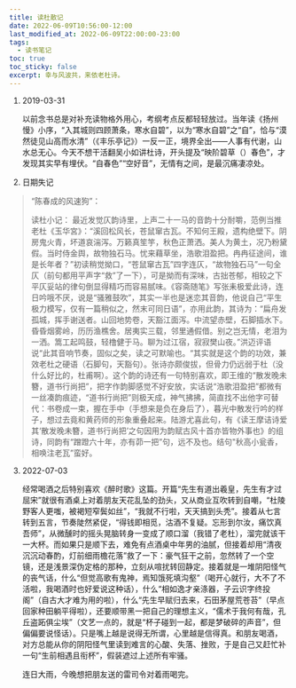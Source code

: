 ```yaml
---
title: 读杜散记
date: 2022-06-09T10:56:00-12:00
last_modified_at: 2022-06-09T22:00:00-23:00
tags:
  - 读书笔记
toc: true
toc_sticky: false
excerpt: 幸与风波共，来依老杜诗。
---
```



1. 2019-03-31
   
   以前念书总是对补充读物格外用心，考纲考点反都轻轻放过。当年读《扬州慢》小序，“入其城则四顾萧条，寒水自碧”，以为“寒水自碧”之“自”，恰与“漠然徒见山高而水清”（《丰乐亭记》）一反一正，境界全出——人事有代谢，山水总无心。今天不想干活翻吴小如讲杜诗，开头提及“映阶碧草（）春色”，才发现其实早有埋伏。“自春色”“空好音”，无情有之间，是最沉痛凄凉处。

2. 日期失记
> “陈春成的风速狗”：
> 
> 读杜小记：
> 最近发觉仄韵诗里，上声二十一马的音韵十分耐嚼，范例当推老杜《玉华宮》：“溪回松风长，苍鼠窜古瓦。不知何王殿，遗构绝壁下。阴房鬼火青，坏道哀湍泻。万籁真笙竽，秋色正萧洒。美人为黄土，况乃粉黛假。当时侍金舆，故物独石马。忧来藉草坐，浩歌泪盈把。冉冉征途间，谁是长年者？”初读稍觉拗口，“苍鼠窜古瓦”四字连仄，“故物独石马”一句全仄（前句都用平声字“救”了一下），可是拗而有深味，古拙苍郁，相较之下平仄妥站的律句倒显得精巧而容易腻味。《容斋随笔》写张耒极爱此诗，连日吟哦不厌，说是“骚雅鼓吹”，其实一半也是迷恋其音韵，他说自己“平生极力模写，仅有一篇稍似之，然末可同日语”，亦用此韵，其诗为：“扁舟发孤城，挥手谢送者。山回地势卷，天豁江面泻。中流望赤壁，石脚插水下。昏昏烟雾岭，历历渔樵舍。居夷实三载，邻里通假借。别之岂无情，老泪为一洒。篙工起鸣鼓，轻橹健于马。聊为过江宿，寂寂樊山夜。”洪迈评语说“此其音响节奏，固似之矣，读之可默喻也。“其实就是这个韵的功效，兼效老杜之硬语（石脚句，天豁句）。张诗亦颇俊拔，但骨力仍远弱于杜（没什么好比的，杜甫啊）。这个韵的诗还有一句特别喜欢，即王维的“散发晚未簪，道书行尚把”，把字作韵脚感觉不好安放，实话说“浩歌泪盈把”都微有一丝凑韵痕迹，“道书行尚把”则极天成，神气拂拂，简直找不出他字可替代：书卷成一束，握在手中（手想来是负在身后了），暮光中散发行吟的样子，想过去竟和黄药师的形象重叠起来。陆游尤喜此句，有《读王摩诘诗爱其‘散发晚未簪，道书行尚把’之句因用为韵赋古风十首亦皆物外事也》的组诗，同韵有“蹭蹬六十年，亦有茆一把”句，远不及也。结句"秋高小瓮香，相唤注老瓦”蛮好。

3. 2022-07-03
   
   经常喝酒之后特别喜欢《醉时歌》这篇。开篇“先生有道出羲皇，先生有才过屈宋”就很有酒桌上对着朋友天花乱坠的劲头，又从商业互吹转到自嘲，“杜陵野客人更嗤，被褐短窄鬓如丝”，“我就不行啦，天天搞到头秃”。接着从七言转到五言，节奏陡然紧促，“得钱即相觅，沽酒不复疑。忘形到尔汝，痛饮真吾师”，从微醺时的摇头晃脑转身一变成了顺口溜（我错了老杜），溜完就该干一大杯。而如果只是顺下去，难免有点酒桌中年男的油腻，但接着却用“清夜沉沉动春酌，灯前细雨檐花落”救了一下：豪气狂干之前，忽然转了一个空镜，还是浅景深伪定格的那种，立刻从喧扰转回静定。接着就是一堆阴阳怪气的丧气话，什么“但觉高歌有鬼神，焉知饿死填沟壑”（喝开心就行，大不了不活啦，我喝酒时也好爱说这种话），什么“相如逸才亲涤器，子云识字终投阁”（自古大才难为用的啦），什么“先生早赋归去来，石田茅屋荒苍苔”（早点回家种田躺平得啦），还要顺带黑一把自己的理想主义，“儒术于我何有哉，孔丘盗跖俱尘埃”（文艺一点的，就是“杯子碰到一起，都是梦破碎的声音”，但偏偏要说怪话）。只是嘴上越是说得无所谓，心里越是信得真。和朋友喝酒，对方总能从你的阴阳怪气里读到难言的心酸、失落、挫败，于是自己又赶忙补一句“生前相遇且衔杯”，假装遮过上述所有牢骚。

   连日大雨，今晚想把朋友送的雷司令对着雨喝完。